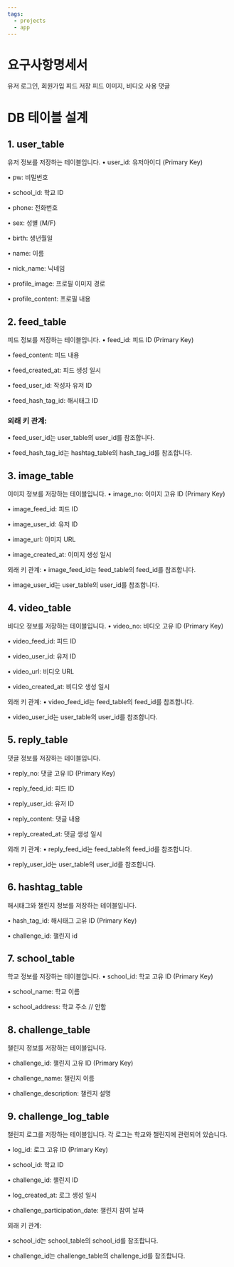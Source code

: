 ```yaml
---
tags:
  - projects
  - app
---
```


# 요구사항명세서
유저 로그인, 회원가입
피드 저장
피드 이미지, 비디오 사용
댓글


# DB 테이블 설계
## 1. user_table
유저 정보를 저장하는 테이블입니다.
• user_id: 유저아이디 (Primary Key)

• pw: 비밀번호

• school_id: 학교 ID

• phone: 전화번호

• sex: 성별 (M/F)

• birth: 생년월일

• name: 이름

• nick_name: 닉네임

• profile_image: 프로필 이미지 경로

• profile_content: 프로필 내용

  

## 2. feed_table
피드 정보를 저장하는 테이블입니다.
• feed_id: 피드 ID (Primary Key)

• feed_content: 피드 내용

• feed_created_at: 피드 생성 일시

• feed_user_id: 작성자 유저 ID

• feed_hash_tag_id: 해시태그 ID

### 외래 키 관계:
• feed_user_id는 user_table의 user_id를 참조합니다.

• feed_hash_tag_id는 hashtag_table의 hash_tag_id를 참조합니다.
## 3. image_table
이미지 정보를 저장하는 테이블입니다.
• image_no: 이미지 고유 ID (Primary Key)

• image_feed_id: 피드 ID

• image_user_id: 유저 ID

• image_url: 이미지 URL

• image_created_at: 이미지 생성 일시

외래 키 관계:
• image_feed_id는 feed_table의 feed_id를 참조합니다.

• image_user_id는 user_table의 user_id를 참조합니다.

## 4. video_table
비디오 정보를 저장하는 테이블입니다.
• video_no: 비디오 고유 ID (Primary Key)

• video_feed_id: 피드 ID

• video_user_id: 유저 ID

• video_url: 비디오 URL

• video_created_at: 비디오 생성 일시

외래 키 관계:
• video_feed_id는 feed_table의 feed_id를 참조합니다.

• video_user_id는 user_table의 user_id를 참조합니다.
## 5. reply_table

댓글 정보를 저장하는 테이블입니다.

• reply_no: 댓글 고유 ID (Primary Key)

• reply_feed_id: 피드 ID

• reply_user_id: 유저 ID

• reply_content: 댓글 내용

• reply_created_at: 댓글 생성 일시

외래 키 관계:
• reply_feed_id는 feed_table의 feed_id를 참조합니다.

• reply_user_id는 user_table의 user_id를 참조합니다.

  

## 6. hashtag_table

해시태그와 챌린지 정보를 저장하는 테이블입니다.

• hash_tag_id: 해시태그 고유 ID (Primary Key)

• challenge_id: 챌린지 id

  
## 7. school_table

학교 정보를 저장하는 테이블입니다.
• school_id: 학교 고유 ID (Primary Key)

• school_name: 학교 이름

• school_address: 학교 주소 // 안함
## 8. challenge_table

챌린지 정보를 저장하는 테이블입니다.

• challenge_id: 챌린지 고유 ID (Primary Key)

• challenge_name: 챌린지 이름

• challenge_description: 챌린지 설명

## 9. challenge_log_table

챌린지 로그를 저장하는 테이블입니다. 각 로그는 학교와 챌린지에 관련되어 있습니다.

• log_id: 로그 고유 ID (Primary Key)

• school_id: 학교 ID

• challenge_id: 챌린지 ID

• log_created_at: 로그 생성 일시

• challenge_participation_date: 챌린지 참여 날짜


외래 키 관계:  

• school_id는 school_table의 school_id를 참조합니다.

• challenge_id는 challenge_table의 challenge_id를 참조합니다.